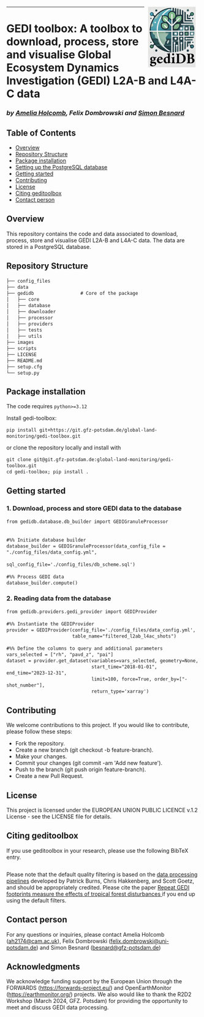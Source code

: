 <p align="center">
<a href="https://git.gfz-potsdam.de/global-land-monitoring/gedi-toolbox.git">
    <img src="images/logo.png" alt="Master" height="158px" hspace="10px" vspace="0px" align="right">
  </a>
</p>

***
# GEDI toolbox: A toolbox to download, process, store and visualise Global Ecosystem Dynamics Investigation (GEDI) L2A-B and L4A-C data #

### *by [Amelia Holcomb](https://ameliaholcomb.github.io/), Felix Dombrowski and [Simon Besnard](https://simonbesnard1.github.io/)*

## Table of Contents

- [Overview](#overview)
- [Repository Structure](#repository-structure)
- [Package installation](#package-installation)
- [Setting up the PostgreSQL database](#setting-up-the-postgresql-database)
- [Getting started](#getting-started)
- [Contributing](#contributing)
- [License](#license)
- [Citing geditoolbox](#citing-geditoolbox)
- [Contact person](#contact-person)

## Overview
This repository contains the code and data associated to download, process, store and visualise GEDI L2A-B and L4A-C data. The data are stored in a PostgreSQL database. 

## Repository Structure

```plaintext
├── config_files
├── data
├── gedidb 		           # Core of the package
│   ├── core
│   ├── database
│   ├── downloader
│   ├── processor
│   ├── providers
│   ├── tests
│   ├── utils
├── images
├── scripts
├── LICENSE
├── README.md
├── setup.cfg
└── setup.py
```

## Package installation

The code requires `python>=3.12`

Install gedi-toolbox:

```
pip install git+https://git.gfz-potsdam.de/global-land-monitoring/gedi-toolbox.git

```

or clone the repository locally and install with

```
git clone git@git.gfz-potsdam.de:global-land-monitoring/gedi-toolbox.git
cd gedi-toolbox; pip install .
```

## Getting started

### 1. Download, process and store GEDI data to the database
```
from gedidb.database.db_builder import GEDIGranuleProcessor


#%% Initiate database builder
database_builder = GEDIGranuleProcessor(data_config_file = "./config_files/data_config.yml", 
                                        sql_config_file='./config_files/db_scheme.sql')

#%% Process GEDI data
database_builder.compute()

```

### 2. Reading data from the database
```
from gedidb.providers.gedi_provider import GEDIProvider

#%% Instantiate the GEDIProvider
provider = GEDIProvider(config_file='./config_files/data_config.yml',
                        table_name="filtered_l2ab_l4ac_shots")

#%% Define the columns to query and additional parameters
vars_selected = ["rh", "pavd_z", "pai"]
dataset = provider.get_dataset(variables=vars_selected, geometry=None, 
                               start_time="2018-01-01", end_time="2023-12-31", 
                               limit=100, force=True, order_by=["-shot_number"], 
                               return_type='xarray')

```

## Contributing

We welcome contributions to this project. If you would like to contribute, please follow these steps:

- Fork the repository.
- Create a new branch (git checkout -b feature-branch).
- Make your changes.
- Commit your changes (git commit -am 'Add new feature').
- Push to the branch (git push origin feature-branch).
- Create a new Pull Request.

## License
This project is licensed under the EUROPEAN UNION PUBLIC LICENCE v.1.2 License - see the LICENSE file for details.

## Citing geditoolbox

If you use geditoolbox in your research, please use the following BibTeX entry.

```

```
Please note that the default quality filtering is based on the [data processing pipelines](https://docs.google.com/document/d/1XmcoV8-k-8C_Tmh-CJ4sYvlvOqkbiXP1Kah_KrCkMqU/edit) developed by Patrick Burns, Chris Hakkenberg, and Scott Goetz, and should be appropriately credited. Please cite the paper [Repeat GEDI footprints measure the effects of tropical forest disturbances
](https://www.sciencedirect.com/science/article/pii/S0034425724001925?via%3Dihub#f0035) if you end up using the default filters.

## Contact person
For any questions or inquiries, please contact Amelia Holcomb (ah2174@cam.ac.uk), Felix Dombrowski (felix.dombrowski@uni-potsdam.de) and Simon Besnard (besnard@gfz-potsdam.de) 

## Acknowledgments
We acknowledge funding support by the European Union through the FORWARDS (https://forwards-project.eu/) and OpenEarthMonitor (https://earthmonitor.org/) projects. We also would like to thank the R2D2 Workshop (March 2024, GFZ. Potsdam) for providing the opportunity to meet and discuss GEDI data processing.